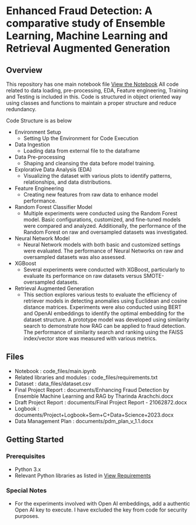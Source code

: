 # Enhanced Fraud Detection: A comparative study of Ensemble Learning, Machine Learning and Retrieval Augmented Generation

## Overview

This repository has one main notebook file [View the Notebook](code_files/main.ipynb)
All code related to data loading, pre-processing, EDA, Feature engineering, Training and Testing is included in this. Code is structured in object oriented way using classes and functions to maintain a proper structure and reduce redundancy.

Code Structure is as below
* Environment Setup
    - Setting Up the Environment for Code Execution
* Data Ingestion
    - Loading data from external file to the dataframe
* Data Pre-processing
    - Shaping and cleansing the data before model training.
* Explorative Data Analysis (EDA)
    - Visualizing the dataset with various plots to identify patterns, relationships, and data distributions.
* Feature Engineering
    - Creating new features from raw data to enhance model performance.
* Random Forest Classifier Model
    - Multiple experiments were conducted using the Random Forest model. Basic configurations, customized, and fine-tuned models were compared and analyzed. Additionally, the performance of the Random Forest on raw and oversampled datasets was investigated.
* Neural Network Model
    - Neural Network models with both basic and customized settings were evaluated. The performance of Neural Networks on raw and oversampled datasets was also assessed.
* XGBoost
    - Several experiments were conducted with XGBoost, particularly to evaluate its performance on raw datasets versus SMOTE-oversampled datasets.
* Retrieval Augmented Generation
    - This section explores various tests to evaluate the efficiency of retriever models in detecting anomalies using Euclidean and cosine distance matrices. Experiments were also conducted using BERT and OpenAI embeddings to identify the optimal embedding for the dataset structure. A prototype model was developed using similarity search to demonstrate how RAG can be applied to fraud detection. The performance of similarity search and ranking using the FAISS index/vector store was measured with various metrics.

## Files
* Notebook : code_files/main.ipynb
* Related libraries and modules : code_files/requirements.txt
* Dataset : data_files/dataset.csv
* Final Project Report : documents/Enhancing Fraud Detection by Ensemble Machine Learning and RAG by Tharinda Arachchi.docx
* Draft Project Report : documents/Final Project Report - 21062872.docx
* Logbook : documents/Project+Logbook+Sem+C+Data+Science+2023.docx
* Data Management Plan : documents/pdm_plan_v_1.1.docx

## Getting Started
### Prerequisites
* Python 3.x
* Relevant Python libraries as listed in [View Requirements](code_files/requirements.txt)

### Special Notes
* For the experiments involved with Open AI embeddings, add a authentic Open AI key to execute. I have excluded the key from code for security purposes.
